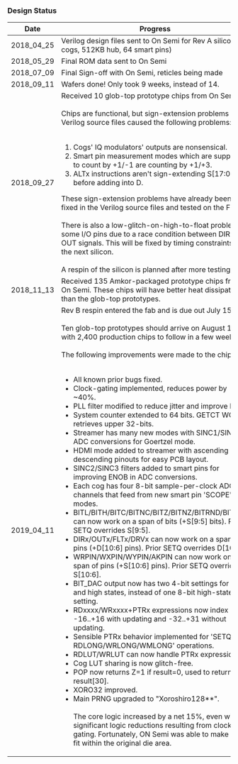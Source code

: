 ### Design Status

| Date | Progress |  
|------|----------|  
|2018_04_25|Verilog design files sent to On Semi for Rev A silicon (8 cogs, 512KB hub, 64 smart pins)|  
|2018_05_29|Final ROM data sent to On Semi|  
|2018_07_09|Final Sign-off with On Semi, reticles being made|  
|2018_09_11|Wafers done! Only took 9 weeks, instead of 14.|  
|2018_09_27|Received 10 glob-top prototype chips from On Semi.<br/><br/>Chips are functional, but sign-extension problems in Verilog source files caused the following problems:<br/><br/><ol><li>Cogs' IQ modulators' outputs are nonsensical.</li><li>Smart pin measurement modes which are supposed to count by +1/-1 are counting by +1/+3.</li><li>ALTx instructions aren't sign-extending S[17:09] before adding into D.</li></ol>These sign-extension problems have already been fixed in the Verilog source files and tested on the FPGA.<br/><br/>There is also a low-glitch-on-high-to-float problem on some I/O pins due to a race condition between DIR and OUT signals. This will be fixed by timing constraints in the next silicon.<br/><br/>A respin of the silicon is planned after more testing.|  
|2018_11_13|Received 135 Amkor-packaged prototype chips from On Semi. These chips will have better heat dissipation than the glob-top prototypes.|  
|2019_04_11|Rev B respin entered the fab and is due out July 15.<br/><br/>Ten glob-top prototypes should arrive on August 1, with 2,400 production chips to follow in a few weeks.<br/><br/>The following improvements were made to the chip:<br/><br/><ul><li>All known prior bugs fixed.</li><li>Clock-gating implemented, reduces power by ~40%.</li><li>PLL filter modified to reduce jitter and improve lock.</li><li>System counter extended to 64 bits. GETCT WC retrieves upper 32-bits.</li><li>Streamer has many new modes with SINC1/SINC2 ADC conversions for Goertzel mode.</li><li>HDMI mode added to streamer with ascending and descending pinouts for easy PCB layout.</li><li>SINC2/SINC3 filters added to smart pins for improving ENOB in ADC conversions.</li><li>Each cog has four 8-bit sample-per-clock ADC channels that feed from new smart pin 'SCOPE' modes.</li><li>BITL/BITH/BITC/BITNC/BITZ/BITNZ/BITRND/BITNOT can now work on a span of bits (+S[9:5] bits). Prior SETQ overrides S[9:5].</li><li>DIRx/OUTx/FLTx/DRVx can now work on a span of pins (+D[10:6] pins). Prior SETQ overrides D[10:6].</li><li>WRPIN/WXPIN/WYPIN/AKPIN can now work on a span of pins (+S[10:6] pins). Prior SETQ overrides S[10:6].</li><li>BIT_DAC output now has two 4-bit settings for low and high states, instead of one 8-bit high-state setting.</li><li>RDxxxx/WRxxxx+PTRx expressions now index -16..+16 with updating and -32..+31 without updating.</li><li>Sensible PTRx behavior implemented for 'SETQ(2) + RDLONG/WRLONG/WMLONG' operations.</li><li>RDLUT/WRLUT can now handle PTRx expressions.</li><li>Cog LUT sharing is now glitch-free.</li><li>POP now returns Z=1 if result=0, used to return result[30].</li><li>XORO32 improved.</li><li>Main PRNG upgraded to "Xoroshiro128**".<br/><br/>The core logic increased by a net 15%, even with significant logic reductions resulting from clock-gating. Fortunately, ON Semi was able to make it all fit within the original die area.|  